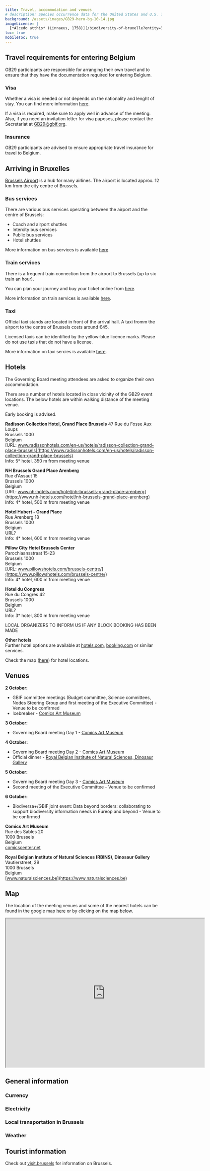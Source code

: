 ```yaml
---
title: Travel, accommodation and venues
# description: Species occurrence data for the United States and U.S. Territories.
background: /assets/images/GB29-hero-bg-10-14.jpg
imageLicense: |
  [*Alcedo atthis* (Linnaeus, 1758)](/biodiversity-of-bruxelle?entity=3058851394&view=TABLE) observed in Belgium by jrassart (licensed under http://creativecommons.org/licenses/by-nc/4.0/)
toc: true
mobileToc: true
---
```


## Travel requirements for entering Belgium
GB29 participants are responsible for arranging their own travel and to ensure that they have the documentation required for entering Belgium. 

### Visa
Whether a visa is needed or not depends on the nationality and lenght of stay. You can find more information [here](https://diplomatie.belgium.be/en/services/travel_to_belgium/visa_for_belgium). 

If a visa is required, make sure to apply well in advance of the meeting. Also, if you need an invitation letter for visa puposes, please contact the Secretariat at [GB29@gbif.org](mailto:GB29@gbif.org). 

### Insurance
GB29 participants are advised to ensure appropriate travel insurance for travel to Belgium.


## Arriving in Bruxelles
[Brussels Airport](https://www.brusselsairport.be) is a hub for many airlines. The airport is located approx. 12 km from the city centre of Brussels. 

### Bus services
There are various bus services operating between the airport and the centre of Brussels:

- Coach and airport shuttles
- Intercity bus services
- Public bus services
- Hotel shuttles

More information on bus services is available [here](https://www.brusselsairport.be/en/passengers/access-parking/by-public-transport/bus)


### Train services

There is a frequent train connection from the airport to Brussels (up to six train an hour). 

You can plan your journey and buy your ticket online from [here](https://www.belgiantrain.be/en/tickets-and-railcards/airports/brussels-airport).

More information on train services is available [here](https://www.brusselsairport.be/en/passengers/access-parking/train). 

### Taxi

Official taxi stands are located in front of the arrival hall. A taxi fromm the airport to the centre of Brussels costs around €45. 

Licensed taxis can be identified by the yellow-blue licence marks. Please do not use taxis that do not have a license. 

More information on taxi sercies is available [here](https://www.brusselsairport.be/en/passengers/access-parking/taxi-and-limousine-services).

## Hotels
The Governing Board meeting attendees are asked to organize their own accommodation. 

There are a number of hotels located in close vicinity of the GB29 event locations. The below hotels are within walking distance of the meeting venue. 

Early booking is advised. 


**Radisson Collection Hotel, Grand Place Brussels**
47 Rue du Fosse Aux Loups  
Brussels 1000  
Belgium  
[URL: www.radissonhotels.com/en-us/hotels/radisson-collection-grand-place-brussels](https://www.radissonhotels.com/en-us/hotels/radisson-collection-grand-place-brussels)  
Info: 5* hotel, 350 m from meeting venue

**NH Brussels Grand Place Arenberg**  
Rue d'Assaut 15  
Brussels 1000  
Belgium  
[URL: www.nh-hotels.com/hotel/nh-brussels-grand-place-arenberg](https://www.nh-hotels.com/hotel/nh-brussels-grand-place-arenberg)  
Info: 4* hotel, 500 m from meeting venue  

**Hotel Hubert - Grand Place**  
Rue Arenberg 18  
Brussels 1000  
Belgium  
URL?  
Info: 4* hotel, 600 m from meeting venue  

**Pillow City Hotel Brussels Center**  
Parochiaansstraat 15-23  
Brussels 1000  
Belgium  
[URL: www.pillowshotels.com/brussels-centre/](https://www.pillowshotels.com/brussels-centre/)  
Info: 4* hotel, 600 m from meeting venue  

**Hotel du Congress**  
Rue du Congres 42  
Brussels 1000  
Belgium  
URL?  
Info: 3* hotel, 800 m from meeting venue   

LOCAL ORGANIZERS TO INFORM US IF ANY BLOCK BOOKING HAS BEEN MADE  

**Other hotels**  
Further hotel options are available at [hotels.com](http://hotels.com/), [booking.com](https://www.booking.com/) or similar services. 

Check the map ([here](https://goo.gl/maps/dJS5tBXdaT2bGfTJA)) for hotel locations. 

## Venues

**2 October:**
- GBIF committee meetings (Budget committee, Science committees, Nodes Steering Group and first meeting of the Executive Committee) - Venue to be confirmed 
- Icebreaker - [Comics Art Museum](https://www.comicscenter.net) 

**3 October:**
- Governing Board meeting Day 1 - [Comics Art Museum](https://www.comicscenter.net)  

**4 October:**
- Governing Board meeting Day 2 - [Comics Art Museum](https://www.comicscenter.net) 
- Official dinner - [Royal Belgian Institute of Natural Sciences, Dinosaur Gallery](https://www.naturalsciences.be)  

**5 October:**
- Governing Board meeting Day 3 - [Comics Art Museum](https://www.comicscenter.net) 
- Second meeting of the Executive Committee - Venue to be confirmed

**6 October:**
- Biodiversa+/GBIF joint event: Data beyond borders: collaborating to support biodiversity information needs in Eureop and beyond - Venue to be confirmed


**Comics Art Museum**  
Rue des Sables 20  
1000 Brussels  
Belgium  
[comicscenter.net](https://www.comicscenter.net) 

**Royal Belgian Institute of Natural Sciences (RBINS), Dinosaur Gallery**  
Vautierstreet, 29  
1000 Brussels  
Belgium  
[www.naturalsciences.be](https://www.naturalsciences.be)  



## Map
The location of the meeting venues and some of the nearest hotels can be found in the google map [here](https://www.google.com/maps/d/viewer?mid=1TCRuPS7HX7rgP8PfFeRRKaaqF8hwBHk&ll=50.84586940889908%2C4.364518999999989&z=15) or by clicking on the map below.

<iframe src="https://www.google.com/maps/d/embed?mid=1TCRuPS7HX7rgP8PfFeRRKaaqF8hwBHk&ehbc=2E312F" width="640" height="480"></iframe> 

## General information

### Currency

### Electricity

### Local transportation in Brussels

### Weather

## Tourist information

Check out [visit.brussels](https://visit.brussels/en#) for information on Brussels. 

